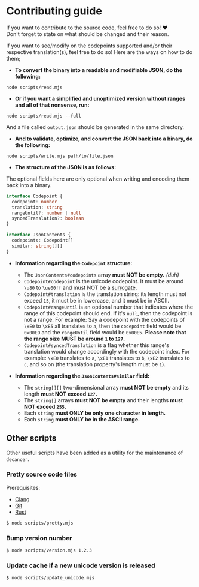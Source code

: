 # Contributing guide

If you want to contribute to the source code, feel free to do so! ❤️<br>
Don't forget to state on what should be changed and their reason.

If you want to see/modify on the codepoints supported and/or their respective translation(s), feel free to do so! Here are the ways on how to do them;

- **To convert the binary into a readable and modifiable JSON, do the following:**

```console
node scripts/read.mjs
```

- **Or if you want a simplified and unoptimized version without ranges and all of that nonsense, run:**

```console
node scripts/read.mjs --full
```

And a file called `output.json` should be generated in the same directory.

- **And to validate, optimize, and convert the JSON back into a binary, do the following:**

```console
node scripts/write.mjs path/to/file.json
```

- **The structure of the JSON is as follows:**

The optional fields here are only optional when writing and encoding them back into a binary.

```ts
interface Codepoint {
  codepoint: number
  translation: string
  rangeUntil?: number | null
  syncedTranslation?: boolean
}

interface JsonContents {
  codepoints: Codepoint[]
  similar: string[][]
}
```

- **Information regarding the `Codepoint` structure:**

  - The `JsonContents#codepoints` array **must NOT be empty.** _(duh)_
  - `Codepoint#codepoint` is the unicode codepoint. It must be around `\u80` to `\ue00ff` and must NOT be a [surrogate](https://en.wikipedia.org/wiki/Universal_Character_Set_characters#Surrogates).
  - `Codepoint#translation` is the translation string: its length must not exceed `15`, it must be in lowercase, and it must be in ASCII.
  - `Codepoint#rangeUntil` is an optional number that indicates where the range of this codepoint should end. If it's `null`, then the codepoint is not a range. For example: Say a codepoint with the codepoints of `\xE0` to `\xE5` all translates to `a`, then the `codepoint` field would be `0x00EO` and the `rangeUntil` field would be `0x00E5`. **Please note that the range size MUST be around `1` to `127`.**
  - `Codepoint#syncedTranslation` is a flag whether this range's translation would change accordingly with the codepoint index. For example: `\xE0` translates to `a`, `\xE1` translates to `b`, `\xE2` translates to `c`, and so on (the translation property's length must be `1`).

- **Information regarding the `JsonContents#similar` field:**

  - The `string[][]` two-dimensional array **must NOT be empty** and its length **must NOT exceed `127`.**
  - The `string[]` arrays **must NOT be empty** and their lengths **must NOT exceed `255`.**
  - Each `string` **must ONLY be only one character in length.**
  - Each `string` **must ONLY be in the ASCII range.**

## Other scripts

Other useful scripts have been added as a utility for the maintenance of `decancer`.

### Pretty source code files

Prerequisites:

- [Clang](https://clang.llvm.org)
- [Git](https://git-scm.com/)
- [Rust](https://www.rust-lang.org)

```console
$ node scripts/pretty.mjs
```

### Bump version number

```console
$ node scripts/version.mjs 1.2.3
```

### Update cache if a new unicode version is released

```console
$ node scripts/update_unicode.mjs
```
